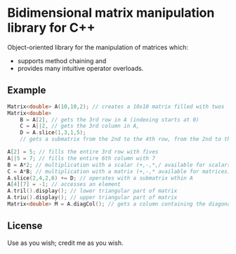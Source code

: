 # Bidimensional matrix manipulation library for C++
Object-oriented library for the manipulation of matrices which:
* supports method chaining and
* provides many intuitive operator overloads.

## Example

```C++
Matrix<double> A(10,10,2); // creates a 10x10 matrix filled with twos
Matrix<double>
    B = A[2], // gets the 3rd row in A (indexing starts at 0)
    C = A||2, // gets the 3rd column in A,
    D = A.slice(1,3,1,5);
    // gets a submatrix from the 2nd to the 4th row, from the 2nd to the 6th column

A[2] = 5; // fills the entire 3rd row with fives
A||5 = 7; // fills the entire 6th column with 7
B = A*2; // multiplication with a scalar (+,-,*,/ available for scalars)
C = A*B; // multiplication with a matrix (+,-,* available for matrices)
A.slice(2,4,2,6) += D; // operates with a submatrix wthin A
A[4][7] = -1; // accesses an element
A.tril().display(); // lower triangular part of matrix
A.triu().display(); // upper triangular part of matrix
Matrix<double> M = A.diagCol(); // gets a column containing the diagonal or pseudo-diagonal of the matrix
```

## License
Use as you wish; credit me as you wish.
